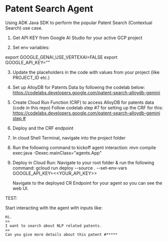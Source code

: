 # Patent Search Agent

Using ADK Java SDK to perform the popular Patent Search (Contextual Search)  use case.

1. Get API KEY from Google AI Studio for your active GCP project
   
2. Set env variables:
   
export GOOGLE_GENAI_USE_VERTEXAI=FALSE
export GOOGLE_API_KEY="<your-api-key>"

3. Update the placeholders in the code with values from your project (like PROJECT_ID etc.)

4. Set up AlloyDB for Patents Data by following the codelab below:
   https://codelabs.developers.google.com/patent-search-alloydb-gemini
   
5. Create Cloud Run Function (CRF) to access AlloyDB for patents data (code in this repo)
   Follow codelab step #7 for setting up the CRF for this: [https://codelabs.developers.google.com/patent-search-alloydb-gemini step #](https://codelabs.developers.google.com/patent-search-alloydb-gemini?hl=en#6)

6. Deploy and the CRF endpoint
  
7. In cloud Shell Terminal, navigate into the project folder
   
8. Run the following command to kickoff agent interaction:
   mvn compile exec:java -Dexec.mainClass="agents.App"

9. Deploy in Cloud Run:
    Navigate to your root folder & run the following command:
    gcloud run deploy --source . --set-env-vars GOOGLE_API_KEY=<<YOUR_API_KEY>>

    Navigate to the deployed CR Endpoint for your agent so you can see the web UI.
    
TEST:

Start interacting with the agent with inputs like:

    Hi.
    >>
    I want to search about NLP related patents.
    >>
    Can you give more details about this patent #*****
   

   
